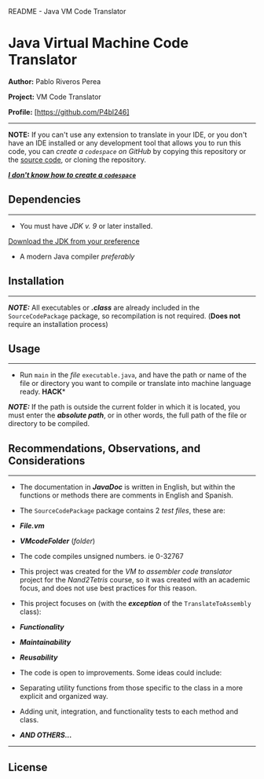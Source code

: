 README - Java VM Code Translator
# Java Virtual Machine Code Translator
**Author:** Pablo Riveros Perea

**Project:** VM Code Translator

**Profile:** [https://github.com/P4bl246]

------------------------------------------------------

**NOTE:** If you can't use any extension to translate in your IDE, or you don't have an IDE installed or any development tool that allows you to run this code, you can *create a `codespace` on GitHub* by copying this repository or the [source code](), or cloning the repository.

[***I don't know how to create a `codespace`***]()

## Dependencies

------------------------------------------------------
* You must have *JDK v. 9* or later installed.

[Download the JDK from your preference](https://www.oracle.com/java/technologies/downloads/)

* A modern Java compiler *preferably*

## Installation

------------------------------------------------------
***NOTE:*** All executables or ***.class*** are already included in the `SourceCodePackage` package, so recompilation is not required. (**Does not** require an installation process)

## Usage

-----------------------------------------------------
* Run `main` in the *file* `executable.java`, and have the path or name of the file or directory you want to compile or translate into machine language ready. **HACK***

***NOTE:*** If the path is outside the current folder in which it is located, you must enter the ***absolute path***, or in other words, the full path of the file or directory to be compiled.

## Recommendations, Observations, and Considerations

------------------------------------------------
* The documentation in ***JavaDoc*** is written in English, but within the functions or methods there are comments in English and Spanish.

* The `SourceCodePackage` package contains 2 *test files*, these are:
* ***File.vm***
* ***VMcodeFolder*** (*folder*)

* The code compiles unsigned numbers. ie 0-32767

* This project was created for the *VM to assembler code translator* project for the *Nand2Tetris* course, so it was created with an academic focus, and does not use best practices for this reason.

* This project focuses on (with the ***exception*** of the `TranslateToAssembly` class):

* ***Functionality***
* ***Maintainability***
* ***Reusability***

* The code is open to improvements. Some ideas could include:

* Separating utility functions from those specific to the class in a more explicit and organized way.

* Adding unit, integration, and functionality tests to each method and class.

* ***AND OTHERS...***

-------------------------------------------------
## License
